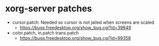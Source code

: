# xorg-server patches
* cursor.patch: Needed so cursor is not jailed when screens are scaled
  * https://bugs.freedesktop.org/show_bug.cgi?id=39949
* color.patch, in.patch trans.patch
  * https://bugs.freedesktop.org/show_bug.cgi?id=99358
